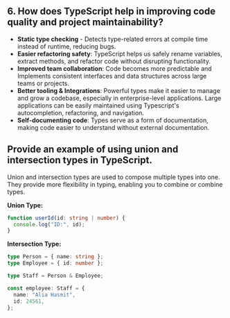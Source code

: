 ## 6. How does TypeScript help in improving code quality and project maintainability?

- **Static type checking** - Detects type-related errors at compile time instead of runtime, reducing bugs.
- **Easier refactoring safety**: TypeScript helps us safely rename variables, extract methods, and refactor code without disrupting functionality.
- **Improved team collaboration**: Code becomes more predictable and Implements consistent interfaces and data structures across large teams or projects.
- **Better tooling & Integrations**: Powerful types make it easier to manage and grow a codebase, especially in enterprise-level applications. Large applications can be easily maintained using Typescript's autocompletion, refactoring, and navigation.
- **Self-documenting code**: Types serve as a form of documentation, making code easier to understand without external documentation.

## Provide an example of using union and intersection types in TypeScript.

Union and intersection types are used to compose multiple types into one. They provide more flexibility in typing, enabling you to combine or combine types.

**Union Type:**

```ts
function userId(id: string | number) {
  console.log("ID:", id);
}
```

**Intersection Type:**

```ts
type Person = { name: string };
type Employee = { id: number };

type Staff = Person & Employee;

const employee: Staff = {
  name: "Alia Hasmit",
  id: 24561,
};
```
